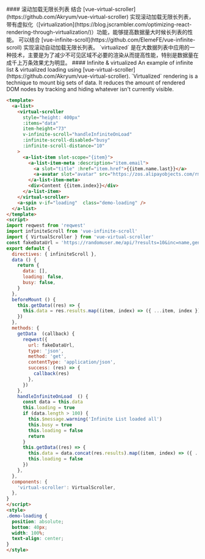 <cn>
#### 滚动加载无限长列表
结合 [vue-virtual-scroller](https://github.com/Akryum/vue-virtual-scroller) 实现滚动加载无限长列表，带有虚拟化（[virtualization](https://blog.jscrambler.com/optimizing-react-rendering-through-virtualization/)）功能，能够提高数据量大时候长列表的性能。
可以结合 [vue-infinite-scroll](https://github.com/ElemeFE/vue-infinite-scroll) 实现滚动自动加载无限长列表。
`virtualized` 是在大数据列表中应用的一种技术，主要是为了减少不可见区域不必要的渲染从而提高性能，特别是数据量在成千上万条效果尤为明显。
</cn>

<us>
#### Infinite & virtualized
An example of infinite list & virtualized loading using [vue-virtual-scroller](https://github.com/Akryum/vue-virtual-scroller).
`Virtualized` rendering is a technique to mount big sets of data. It reduces the amount of rendered DOM nodes by tracking and hiding whatever isn't currently visible.
</us>

```html
<template>
  <a-list>
    <virtual-scroller
      style="height: 400px"
      :items="data"
      item-height="73"
      v-infinite-scroll="handleInfiniteOnLoad"
      :infinite-scroll-disabled="busy"
      :infinite-scroll-distance="10"
    >
      <a-list-item slot-scope="{item}">
        <a-list-item-meta :description="item.email">
          <a slot="title" :href="item.href">{{item.name.last}}</a>
          <a-avatar slot="avatar" src="https://zos.alipayobjects.com/rmsportal/ODTLcjxAfvqbxHnVXCYX.png" />
        </a-list-item-meta>
        <div>Content {{item.index}}</div>
      </a-list-item>
    </virtual-scroller>
    <a-spin v-if="loading"  class="demo-loading" />
  </a-list>
</template>
<script>
import reqwest from 'reqwest'
import infiniteScroll from 'vue-infinite-scroll'
import { VirtualScroller } from 'vue-virtual-scroller'
const fakeDataUrl = 'https://randomuser.me/api/?results=10&inc=name,gender,email,nat&noinfo'
export default {
  directives: { infiniteScroll },
  data () {
    return {
      data: [],
      loading: false,
      busy: false,
    }
  },
  beforeMount () {
    this.getData((res) => {
      this.data = res.results.map((item, index) => ({ ...item, index }))
    })
  },
  methods: {
    getData  (callback) {
      reqwest({
        url: fakeDataUrl,
        type: 'json',
        method: 'get',
        contentType: 'application/json',
        success: (res) => {
          callback(res)
        },
      })
    },
    handleInfiniteOnLoad  () {
      const data = this.data
      this.loading = true
      if (data.length > 100) {
        this.$message.warning('Infinite List loaded all')
        this.busy = true
        this.loading = false
        return
      }
      this.getData((res) => {
        this.data = data.concat(res.results).map((item, index) => ({ ...item, index }))
        this.loading = false
      })
    },
  },
  components: {
    'virtual-scroller': VirtualScroller,
  },
}
</script>
<style>
.demo-loading {
  position: absolute;
  bottom: 40px;
  width: 100%;
  text-align: center;
}
</style>
```
